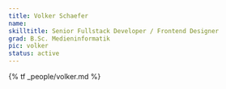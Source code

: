 ```yaml
---
title: Volker Schaefer
name:
skilltitle: Senior Fullstack Developer / Frontend Designer
grad: B.Sc. Medieninformatik
pic: volker
status: active
---
```


{% tf _people/volker.md %}